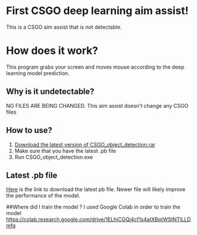 ﻿# First CSGO deep learning aim assist!

This is a CSGO aim assist that is not detectable. 


# How does it work?

This program grabs your screen and moves mouse according to the deep learning model prediction.


## Why is it undetectable?

NO FILES ARE BEING CHANGED. This aim assist doesn't change any CSGO files 

## How to use? 

1. [Download the latest version of CSGO_object_detection.rar](https://github.com/kir486680/csgo_aim/releases)
2. Make sure that you have the latest .pb file
3. Run CSGO_object_detection.exe

## Latest .pb file

[Here](https://drive.google.com/file/d/1E8eF0vdyxllHjMrY0ljY5OgJJ-uICdRv/view?usp=sharing) is the link to download the latest pb file. Newer file will likely improve the performance of the model.

##Where did I train the model ?
I used Google Colab in order to train the model 
https://colab.research.google.com/drive/1ELhjCGQj4cf1s4aIXBptWStNTlLLDmfq


